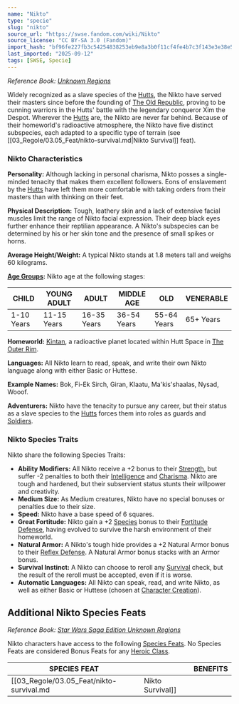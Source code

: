 ```yaml
---
name: "Nikto"
type: "specie"
slug: "nikto"
source_url: "https://swse.fandom.com/wiki/Nikto"
source_license: "CC BY-SA 3.0 (Fandom)"
import_hash: "bf96fe227fb3c54254838253eb9e8a3b0f11cf4fe4b7c3f143e3e38e58b61305"
last_imported: "2025-09-12"
tags: [SWSE, Specie]
---
```

*Reference Book: [Unknown Regions](https://swse.fandom.com/wiki/Star_Wars_Saga_Edition_Unknown_Regions)*

Widely recognized as a slave species of the [Hutts](https://swse.fandom.com/wiki/Hutts), the Nikto have served their masters since before the founding of [The Old Republic](https://swse.fandom.com/wiki/The_Old_Republic), proving to be cunning warriors in the Hutts' battle with the legendary conqueror Xim the Despot. Wherever the [Hutts](https://swse.fandom.com/wiki/Hutts) are, the Nikto are never far behind. Because of their homeworld's radioactive atmosphere, the Nikto have five distinct subspecies, each adapted to a specific type of terrain (see [[03_Regole/03.05_Feat/nikto-survival.md|Nikto Survival]] feat).

### Nikto Characteristics

**Personality:** Although lacking in personal charisma, Nikto posses a single-minded tenacity that makes them excellent followers. Eons of enslavement by the [Hutts](https://swse.fandom.com/wiki/Hutts) have left them more comfortable with taking orders from their masters than with thinking on their feet.

**Physical Description:** Tough, leathery skin and a lack of extensive facial muscles limit the range of Nikto facial expression.  Their deep black eyes further enhance their reptilian appearance. A Nikto's subspecies can be determined by his or her skin tone and the presence of small spikes or horns. 

**Average Height/Weight:** A typical Nikto stands at 1.8 meters tall and weighs 60 kilograms.

**[Age Groups](https://swse.fandom.com/wiki/Age_Groups):** Nikto age at the following stages:

| CHILD | YOUNG ADULT | ADULT | MIDDLE AGE | OLD | VENERABLE |
| --- | --- | --- | --- | --- | --- |
| 1-10 Years | 11-15 Years | 16-35 Years | 36-54 Years | 55-64 Years | 65+ Years |

**Homeworld:** [Kintan](https://swse.fandom.com/wiki/Kintan), a radioactive planet located within Hutt Space in [The Outer Rim](https://swse.fandom.com/wiki/The_Outer_Rim).

**Languages:** All Nikto learn to read, speak, and write their own Nikto language along with either Basic or Huttese.

**Example Names:** Bok, Fi-Ek Sirch, Giran, Klaatu, Ma'kis'shaalas, Nysad, Wooof.

**Adventurers:** Nikto have the tenacity to pursue any career, but their status as a slave species to the [Hutts](https://swse.fandom.com/wiki/Hutts) forces them into roles as guards and [Soldiers](https://swse.fandom.com/wiki/Soldiers).

### Nikto Species Traits
Nikto share the following Species Traits:

- **Ability Modifiers:** All Nikto receive a +2 bonus to their [Strength](https://swse.fandom.com/wiki/Strength), but suffer -2 penalties to both their [Intelligence](https://swse.fandom.com/wiki/Intelligence) and [Charisma](https://swse.fandom.com/wiki/Charisma). Nikto are tough and hardened, but their subservient status stunts their willpower and creativity.
- **Medium Size:** As Medium creatures, Nikto have no special bonuses or penalties due to their size.
- **Speed:** Nikto have a base speed of 6 squares.
- **Great Fortitude:** Nikto gain a +2 [Species](https://swse.fandom.com/wiki/Species) bonus to their [Fortitude Defense](https://swse.fandom.com/wiki/Fortitude_Defense), having evolved to survive the harsh environment of their homeworld.
- **Natural Armor:** A Nikto's tough hide provides a +2 Natural Armor bonus to their [Reflex Defense](https://swse.fandom.com/wiki/Reflex_Defense). A Natural Armor bonus stacks with an Armor bonus.
- **Survival Instinct:** A Nikto can choose to reroll any [Survival](https://swse.fandom.com/wiki/Survival) check, but the result of the reroll must be accepted, even if it is worse.
- **Automatic Languages:** All Nikto can speak, read, and write Nikto, as well as either Basic or Huttese (chosen at [Character Creation](https://swse.fandom.com/wiki/Character_Creation)).

## Additional Nikto Species Feats
*Reference Book: [Star Wars Saga Edition Unknown Regions](https://swse.fandom.com/wiki/Star_Wars_Saga_Edition_Unknown_Regions)* 

Nikto characters have access to the following [Species Feats](https://swse.fandom.com/wiki/Species_Feats). No Species Feats are considered Bonus Feats for any [Heroic Class](https://swse.fandom.com/wiki/Heroic_Class).

| SPECIES FEAT |  | BENEFITS |
| --- | --- | --- |
| [[03_Regole/03.05_Feat/nikto-survival.md|Nikto Survival]] |  | Reroll [Survival](https://swse.fandom.com/wiki/Survival) checks in native environment. |